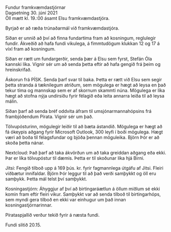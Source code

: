Fundur framkvæmdastjórnar  
Dagsetning 30. júní 2021  
Öll mætt kl. 19.:00 ásamt Elsu framkvæmdastjóra.

Byrjað er að ræða trúnaðarmál við framkvæmdastjóra.

Síðan er unnið að því að finna fundartíma fram að kosningum, reglulegir fundir. Ákveðið að hafa fundi vikulega, á fimmtudögum klukkan 12 og 17 á víxl fram að kosningum.

Síðan er rætt um fundargerðir, senda þær á Elsu sem fyrst, Stefán Óla kannski líka. Vignir sér um að senda þetta eftir að hafa gengið frá þeim og hreinskrifað.

Áskorun frá PÍSK. Senda þarf svar til baka. Þetta er rætt við Elsu sem segir þetta stranda á tæknilegum atriðum, sem mögulega er hægt að leysa en það tekur tíma og mannskap sem  er af skornum skammti núna. Mögulega er líka hægt að stofna nýja undirsíðu fyrir félagið eða leita annarra leiða til að leysa málin.

Síðan þarf að senda bréf oddvita áfram til umsjónarmannahópsins frá frambjóðendum Pírata. Vignir sér um það.

Tölvupósturinn, mögulegir leiðir til að bæta ástandið. Mögulega er hægt að fá ókeypis aðgang fyrir Microsoft Outlook, 300 leyfi í boði mögulega. Hægt væri að boða til félagsfundar og bjóða þennan möguleika. Björn Þór er að skoða þetta nánar.

Nextcloud: Það þarf að taka ákvörðun um að taka greiddan aðgang eða ekki. Þar er líka tölvupóstur til dæmis. Þetta er til skoðunar líka hjá Birni.

Jitsi: Fengið tilboð upp á 169 þús. kr. fyrir fagmannlega útgáfu af Jitsi. Fleiri viðbætur innifaldar. Björn Þór leggur til að það verði samþykkt og öll eru samþykk. Þetta mál telst því samþykkt.

Kosningastjórn: Áhyggjur af því að birtingaráætlun á öllum miðlum sé ekki komin fram eftir fleiri vikur. Samþykkt var að senda tilboð til birtingarhóps, sem myndi gera tilboð en ekki var einhugur um það innan kosningastjórnarinnar.

Pírataspjallið verður tekið fyrir á næsta fundi.

Fundi slitið 20.15.